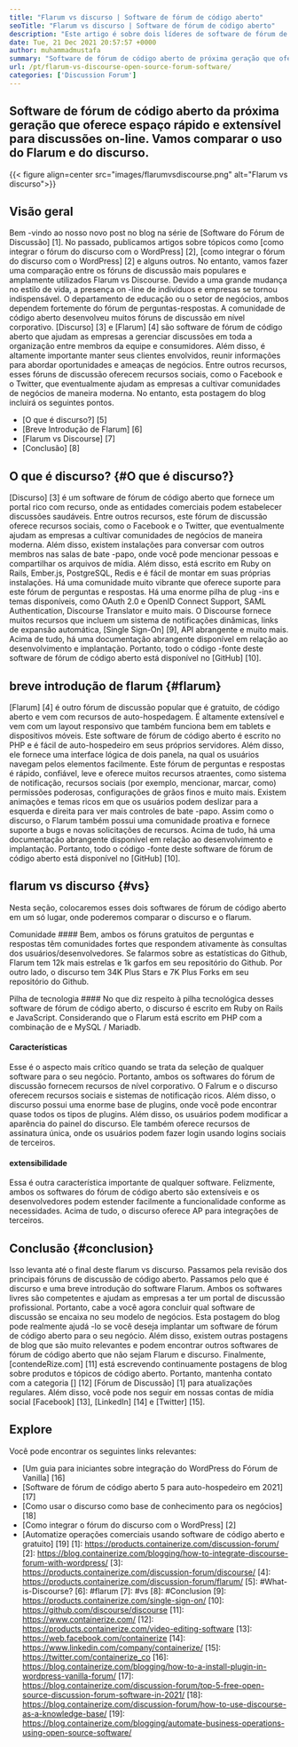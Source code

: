 ```yaml
---
title: "Flarum vs discurso | Software de fórum de código aberto" 
seoTitle: "Flarum vs discurso | Software de fórum de código aberto" 
description: "Este artigo é sobre dois líderes de software de fórum de código aberto Flarum vs Discourse. Ambos os software são auto-hospedados e oferecem recursos modernos do fórum para discussão." 
date: Tue, 21 Dec 2021 20:57:57 +0000
author: muhammadmustafa
summary: "Software de fórum de código aberto de próxima geração que oferece o Quick & amp; Espaço extensível para discussões on -line. Vamos comparar o uso do flarum e do discurso." 
url: /pt/flarum-vs-discourse-open-source-forum-software/
categories: ['Discussion Forum']
---
```


## Software de fórum de código aberto da próxima geração que oferece espaço rápido e extensível para discussões on-line. Vamos comparar o uso do Flarum e do discurso.

{{< figure align=center src="images/flarumvsdiscourse.png" alt="Flarum vs discurso">}}


## Visão geral
Bem -vindo ao nosso novo post no blog na série de [Software do Fórum de Discussão] [1]. No passado, publicamos artigos sobre tópicos como [como integrar o fórum do discurso com o WordPress] [2], [como integrar o fórum do discurso com o WordPress] [2] e alguns outros. No entanto, vamos fazer uma comparação entre os fóruns de discussão mais populares e amplamente utilizados Flarum vs Discourse. Devido a uma grande mudança no estilo de vida, a presença on -line de indivíduos e empresas se tornou indispensável. O departamento de educação ou o setor de negócios, ambos dependem fortemente do fórum de perguntas-respostas.
A comunidade de código aberto desenvolveu muitos fóruns de discussão em nível corporativo. [Discurso] [3] e [Flarum] [4] são software de fórum de código aberto que ajudam as empresas a gerenciar discussões em toda a organização entre membros da equipe e consumidores. Além disso, é altamente importante manter seus clientes envolvidos, reunir informações para abordar oportunidades e ameaças de negócios. Entre outros recursos, esses fóruns de discussão oferecem recursos sociais, como o Facebook e o Twitter, que eventualmente ajudam as empresas a cultivar comunidades de negócios de maneira moderna. No entanto, esta postagem do blog incluirá os seguintes pontos.
  * [O que é discurso?] [5]
  * [Breve Introdução de Flarum] [6]
  * [Flarum vs Discourse] [7]
  * [Conclusão] [8]

## O que é discurso? {#O que é discurso?}
[Discurso] [3] é um software de fórum de código aberto que fornece um portal rico com recurso, onde as entidades comerciais podem estabelecer discussões saudáveis. Entre outros recursos, este fórum de discussão oferece recursos sociais, como o Facebook e o Twitter, que eventualmente ajudam as empresas a cultivar comunidades de negócios de maneira moderna. Além disso, existem instalações para conversar com outros membros nas salas de bate -papo, onde você pode mencionar pessoas e compartilhar os arquivos de mídia. Além disso, está escrito em Ruby on Rails, Ember.js, PostgreSQL, Redis e é fácil de montar em suas próprias instalações.
Há uma comunidade muito vibrante que oferece suporte para este fórum de perguntas e respostas. Há uma enorme pilha de plug -ins e temas disponíveis, como OAuth 2.0 e OpenID Connect Support, SAML Authentication, Discourse Translator e muito mais. O Discourse fornece muitos recursos que incluem um sistema de notificações dinâmicas, links de expansão automática, [Single Sign-On] [9], API abrangente e muito mais. Acima de tudo, há uma documentação abrangente disponível em relação ao desenvolvimento e implantação. Portanto, todo o código -fonte deste software de fórum de código aberto está disponível no [GitHub] [10].

## breve introdução de flarum {#flarum}
[Flarum] [4] é outro fórum de discussão popular que é gratuito, de código aberto e vem com recursos de auto-hospedagem. É altamente extensível e vem com um layout responsivo que também funciona bem em tablets e dispositivos móveis. Este software de fórum de código aberto é escrito no PHP e é fácil de auto-hospedeiro em seus próprios servidores. Além disso, ele fornece uma interface lógica de dois panela, na qual os usuários navegam pelos elementos facilmente.
Este fórum de perguntas e respostas é rápido, confiável, leve e oferece muitos recursos atraentes, como sistema de notificação, recursos sociais (por exemplo, mencionar, marcar, como) permissões poderosas, configurações de grãos finos e muito mais. Existem animações e temas ricos em que os usuários podem deslizar para a esquerda e direita para ver mais controles de bate -papo. Assim como o discurso, o Flarum também possui uma comunidade proativa e fornece suporte a bugs e novas solicitações de recursos. Acima de tudo, há uma documentação abrangente disponível em relação ao desenvolvimento e implantação. Portanto, todo o código -fonte deste software de fórum de código aberto está disponível no [GitHub] [10].

## flarum vs discurso {#vs}
Nesta seção, colocaremos esses dois softwares de fórum de código aberto em um só lugar, onde poderemos comparar o discurso e o flarum.

Comunidade ####
Bem, ambos os fóruns gratuitos de perguntas e respostas têm comunidades fortes que respondem ativamente às consultas dos usuários/desenvolvedores. Se falarmos sobre as estatísticas do Github, Flarum tem 12k mais estrelas e 1k garfos em seu repositório do Github. Por outro lado, o discurso tem 34K Plus Stars e 7K Plus Forks em seu repositório do Github.

Pilha de tecnologia ####
No que diz respeito à pilha tecnológica desses software de fórum de código aberto, o discurso é escrito em Ruby on Rails e JavaScript. Considerando que o Flarum está escrito em PHP com a combinação de e MySQL / Mariadb.

#### **Características**
Esse é o aspecto mais crítico quando se trata da seleção de qualquer software para o seu negócio. Portanto, ambos os softwares do fórum de discussão fornecem recursos de nível corporativo. O Falrum e o discurso oferecem recursos sociais e sistemas de notificação ricos. Além disso, o discurso possui uma enorme base de plugins, onde você pode encontrar quase todos os tipos de plugins. Além disso, os usuários podem modificar a aparência do painel do discurso. Ele também oferece recursos de assinatura única, onde os usuários podem fazer login usando logins sociais de terceiros.

#### extensibilidade
Essa é outra característica importante de qualquer software. Felizmente, ambos os softwares do fórum de código aberto são extensíveis e os desenvolvedores podem estender facilmente a funcionalidade conforme as necessidades. Acima de tudo, o discurso oferece AP para integrações de terceiros.

## Conclusão {#conclusion}
Isso levanta até o final deste flarum vs discurso. Passamos pela revisão dos principais fóruns de discussão de código aberto. Passamos pelo que é discurso e uma breve introdução do software Flarum. Ambos os softwares livres são competentes e ajudam as empresas a ter um portal de discussão profissional. Portanto, cabe a você agora concluir qual software de discussão se encaixa no seu modelo de negócios. Esta postagem do blog pode realmente ajudá -lo se você deseja implantar um software de fórum de código aberto para o seu negócio. Além disso, existem outras postagens de blog que são muito relevantes e podem encontrar outros softwares de fórum de código aberto que não sejam Flarum e discurso.
Finalmente, [contendeRize.com] [11] está escrevendo continuamente postagens de blog sobre produtos e tópicos de código aberto. Portanto, mantenha contato com a categoria [] [12] [Fórum de Discussão] [1] para atualizações regulares. Além disso, você pode nos seguir em nossas contas de mídia social [Facebook] [13], [LinkedIn] [14] e [Twitter] [15].

## Explore
Você pode encontrar os seguintes links relevantes:
  * [Um guia para iniciantes sobre integração do WordPress do Fórum de Vanilla] [16]
  * [Software de fórum de código aberto 5 para auto-hospedeiro em 2021] [17]
  * [Como usar o discurso como base de conhecimento para os negócios] [18]
  * [Como integrar o fórum do discurso com o WordPress] [2]
  * [Automatize operações comerciais usando software de código aberto e gratuito] [19]
[1]: https://products.containerize.com/discussion-forum/
[2]: https://blog.containerize.com/blogging/how-to-integrate-discourse-forum-with-wordpress/
[3]: https://products.containerize.com/discussion-forum/discourse/
[4]: https://products.containerize.com/discussion-forum/flarum/
[5]: #What-is-Discourse?
[6]: #flarum
[7]: #vs
[8]: #Conclusion
[9]: https://products.containerize.com/single-sign-on/
[10]: https://github.com/discourse/discourse
[11]: https://www.containerize.com/
[12]: https://products.containerize.com/video-editing-software
[13]: https://web.facebook.com/containerize
[14]: https://www.linkedin.com/company/containerize/
[15]: https://twitter.com/containerize_co
[16]: https://blog.containerize.com/blogging/how-to-a-install-plugin-in-wordpress-vanilla-forum/
[17]: https://blog.containerize.com/discussion-forum/top-5-free-open-source-discussion-forum-software-in-2021/
[18]: https://blog.containerize.com/discussion-forum/how-to-use-discourse-as-a-knowledge-base/
[19]: https://blog.containerize.com/blogging/automate-business-operations-using-open-source-software/
